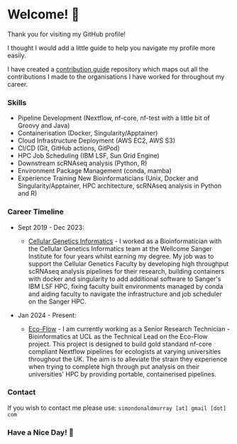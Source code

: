 # Welcome! 🌅 

Thank you for visiting my GitHub profile!

I thought I would add a little guide to help you navigate my profile more easily.

I have created a [contribution guide](https://github.com/SimonDMurray/contribution-guide) repository which maps out all the contributions I made to the organisations I have worked for throughout my career. 

### Skills
* Pipeline Development (Nextflow, nf-core, nf-test with a little bit of Groovy and Java)
* Containerisation (Docker, Singularity/Apptainer)
* Cloud Infrastructure Deployment (AWS EC2, AWS S3)
* CI/CD (Git, GitHub actions, GitPod)
* HPC Job Scheduling (IBM LSF, Sun Grid Engine)
* Downstream scRNAseq analysis (Python, R)
* Environment Package Management (conda, mamba)
* Experience Training New Bioinformaticians (Unix, Docker and Singularity/Apptainer, HPC architecture, scRNAseq analysis in Python and R)

### Career Timeline
* Sept 2019 - Dec 2023:
  * [Cellular Genetics Informatics](https://github.com/cellgeni) - I worked as a Bioinformatician with the Cellular Genetics Informatics team at the Wellcome Sanger Institute for four years whilst earning my degree. My job was to support the Cellular Genetics Faculty by developing high throughput scRNAseq analysis pipelines for their research, building containers with docker and singularity to add additional software to Sanger's IBM LSF HPC, fixing faculty built environments managed by conda and aiding faculty to navigate the infrastructure and job scheduler on the Sanger HPC.
 
* Jan 2024 - Present:
  * [Eco-Flow](https://github.com/Eco-Flow) - I am currently working as a Senior Research Technician - Bioinformatics at UCL as the Technical Lead on the Eco-Flow project. This project is designed to build gold standard nf-core compliant Nextflow pipelines for ecologists at varying universities throughout the UK. The aim is to alleviate the strain they experience when trying to complete high through put analysis on their universities' HPC by providing portable, containerised pipelines.

### Contact
If you wish to contact me please use: `simondonaldmurray [at] gmail [dot] com`

### Have a Nice Day! 🌌 
